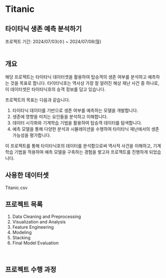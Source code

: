# Titanic
## 타이타닉 생존 예측 분석하기
프로젝트 기간: 2024/07/03(수) ~ 2024/07/08(월)  
<br/>
## 개요
해당 프로젝트는 타이타닉 데이터셋을 활용하여 탑승객의 생존 여부를 분석하고 예측하는 것을 목표로 합니다. 타이타닉호는 역사상 가장 잘 알려진 해상 재난 사건 중 하나로, 이 데이터셋은 타이타닉호의 승객 정보를 담고 있습니다.  

프로젝트의 목표는 다음과 같습니다.
1. 타이타닉 데이터를 기반으로 생존 여부를 예측하는 모델을 개발합니다.
2. 생존에 영향을 미치는 요인들을 분석하고 이해합니다.
3. 데이터 시각화와 기계학습 기법을 활용하여 탑승객 데이터를 탐색합니다.
4. 예측 모델을 통해 다양한 분석과 시뮬레이션을 수행하여 타이타닉 재난에서의 생존 가능성을 평가합니다.

이 프로젝트를 통해 타이타닉호의 데이터를 분석함으로써 역사적 사건을 이해하고, 기계학습 기법을 적용하여 예측 모델을 구축하는 경험을 쌓고자 프로젝트를 진행하게 되었습니다.
<br/>
## 사용한 데이터셋
Titanic.csv
<br/>

## 프로젝트 목록
1. Data Cleaning and Preprocessing
2. Visualization and Analysis
3. Feature Engineering
4. Modeling
5. Stacking
6. Final Model Evaluation
  
<br/>

## 프로젝트 수행 과정
